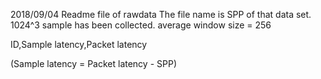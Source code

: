 2018/09/04 Readme file of rawdata
The file name is SPP of that data set.
 1024^3 sample has been collected. average window size = 256

ID,Sample latency,Packet latency

(Sample latency = Packet latency - SPP)
